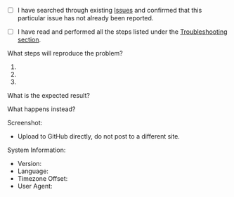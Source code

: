 * [ ] I have searched through existing [Issues](https://github.com/manastungare/google-calendar-crx/issues) and confirmed that this particular issue has not already been reported.
* [ ] I have read and performed all the steps listed under the [Troubleshooting section](https://github.com/manastungare/google-calendar-crx/wiki/Troubleshooting).


What steps will reproduce the problem?

1. 
2. 
3. 

What is the expected result?



What happens instead?



Screenshot:

- Upload to GitHub directly, do not post to a different site.


System Information:

- Version:
- Language:
- Timezone Offset:
- User Agent:
